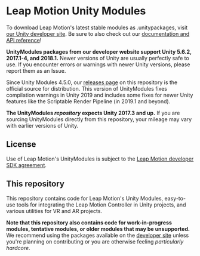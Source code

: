 # Leap Motion Unity Modules

To download Leap Motion's latest stable modules as .unitypackages, visit [our Unity developer site][devsite]. Be sure to also check out our [documentation and API reference][um-docs]!

**UnityModules packages from our developer website support Unity 5.6.2, 2017.1-4, and 2018.1.** Newer versions of Unity are usually perfectly safe to use. If you encounter errors or warnings with newer Unity versions, please report them as an Issue.

Since Unity Modules 4.5.0, our [releases page][releases] on this repository is the official source for distribution. This version of UnityModules fixes compilation warnings in Unity 2019 and includes some fixes for newer Unity features like the Scriptable Render Pipeline (in 2019.1 and beyond).

**The UnityModules *repository* expects Unity 2017.3 and up.** If you are sourcing UnityModules directly from this repository, your mileage may vary with earlier versions of Unity.

## License

Use of Leap Motion's UnityModules is subject to the [Leap Motion developer SDK agreement][sdkagreement].

## This repository

This repository contains code for Leap Motion's Unity Modules, easy-to-use tools for integrating the Leap Motion Controller in Unity projects, and various utilities for VR and AR projects.

**Note that this repository also contains code for work-in-progress modules, tentative modules, or older modules that may be unsupported.** We recommend using the packages available on the [developer site][devsite] unless you're planning on contributing or you are otherwise feeling *particularly hardcore*.

[um-docs]: https://leapmotion.github.io/UnityModules/
[devsite]: https://developer.leapmotion.com/unity/ "Leap Motion Unity Developer site"
[wiki]: https://github.com/leapmotion/UnityModules/wiki "Leap Motion Unity Modules Wiki"
[sdkagreement]: https://developer.leapmotion.com/sdk_agreement "Leap Motion Developer SDK Agreement"
[releases]: https://github.com/leapmotion/UnityModules/releases
